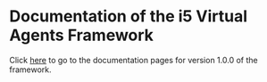 # Documentation of the i5 Virtual Agents Framework

Click [here](https://rwth-acis.github.io/Virtual-Agents-Framework/1.0.0/index.html) to go to the documentation pages for version 1.0.0 of the framework.